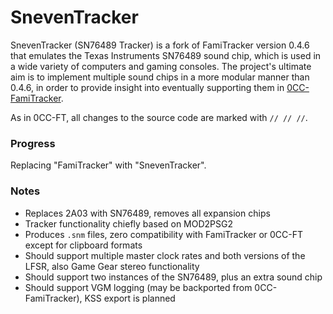 # SnevenTracker

SnevenTracker (SN76489 Tracker) is a fork of FamiTracker version 0.4.6 that
emulates the Texas Instruments SN76489 sound chip, which is used in a wide
variety of computers and gaming consoles. The project's ultimate aim is to
implement multiple sound chips in a more modular manner than 0.4.6, in order to
provide insight into eventually supporting them in
[0CC-FamiTracker](https://github.com/HertzDevil/0CC-FamiTracker).

As in 0CC-FT, all changes to the source code are marked with `// // //`.

### Progress

Replacing "FamiTracker" with "SnevenTracker".

### Notes

- Replaces 2A03 with SN76489, removes all expansion chips
- Tracker functionality chiefly based on MOD2PSG2
- Produces `.snm` files, zero compatibility with FamiTracker or 0CC-FT except
  for clipboard formats
- Should support multiple master clock rates and both versions of the LFSR,
  also Game Gear stereo functionality
- Should support two instances of the SN76489, plus an extra sound chip
- Should support VGM logging (may be backported from 0CC-FamiTracker), KSS
  export is planned
